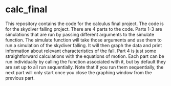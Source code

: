 # calc_final
This repository contains the code for the calculus final project.
The code is for the skydiver falling project.
There are 4 parts to the code.
Parts 1-3 are simulations that are run by passing different arguments to the simulate function.
The simulate function will take those arguments and use them to run a simulation of the skydiver falling.
It will then graph the data and print information about relevant characteristics of the fall.
Part 4 is just some straightforward calculations with the equations of motion.
Each part can be run individually by calling the function associated with it, but by default they are set up to all run sequentially.
Note that if you run them sequentially, the next part will only start once you close the graphing window from the previous part.
